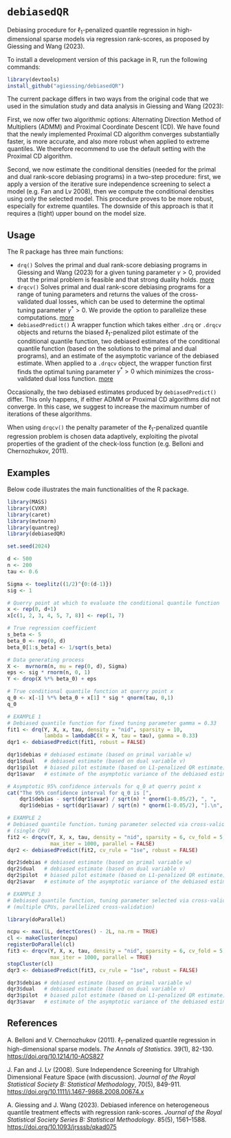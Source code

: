 # ``debiasedQR``

Debiasing procedure for $\ell_1$-penalized quantile regression in high-dimensional sparse models via regression rank-scores, as proposed by Giessing and Wang (2023).

To install a development version of this package in R, run the following commands:

```R
library(devtools)
install_github("agiessing/debiasedQR")
```
The current package differs in two ways from the original code that we used in the simulation study and data analysis in Giessing and Wang (2023):

First, we now offer two algorithmic options: Alternating Direction Method of Multipliers (ADMM) and Proximal Coordinate Descent (CD). We have found that the newly implemented Proximal CD algorithm converges substantially faster, is more accurate, and also more robust when applied to extreme quantiles. We therefore recommend to use the default setting with the Proximal CD algorithm.

Second, we now estimate the conditional densities (needed for the primal and dual rank-score debiasing programs) in a two-step procedure: first, we apply a version of the iterative sure independence screening to select a model (e.g. Fan and Lv 2008), then we compute the conditional densities using only the selected model. This procedure proves to be more robust, especially for extreme quantiles. The downside of this approach is that it requires a (tight) upper bound on the model size.

## Usage
The R package has three main functions: 

- ``drq()`` Solves the primal and dual rank-score debiasing programs in Giessing and Wang (2023) for a given tuning parameter $\gamma > 0$, provided that the primal problem is feasible and that strong duality holds. [more](https://github.com/agiessing/debiasedQR/blob/main/R/DebiasProg.R)
- ``drqcv()`` Solves primal and dual rank-score debiasing programs for a range of tuning parameters and returns the values of the cross-validated dual losses, which can be used to determine the optimal tuning parameter $\gamma^* > 0$. We provide the option to parallelize these computations. [more](https://github.com/agiessing/debiasedQR/blob/main/R/DebiasProgCV.R) 
- ``debiasedPredict()`` A wrapper function which takes either `.drq` or `.drqcv` objects and returns the biased $\ell_1$-penalized pilot estimate of the conditional quantile function, two debiased estimates of the conditional quantile function (based on the solutions to the primal and dual programs), and an estimate of the asymptotic variance of the debiased estimate. When applied to a `.drqcv` object, the wrapper function first finds the optimal tuning parameter $\gamma^* > 0$ which minimizes the cross-validated dual loss function. [more](https://github.com/agiessing/debiasedQR/blob/main/R/DebiasedPredict.R)

Occasionally, the two debiased estimates produced by `debiasedPredict()` differ. This only happens, if either ADMM or Proximal CD algorithms did not converge. In this case, we suggest to increase the maximum number of iterations of these algorithms.

When using `drqcv()` the penalty parameter of the $\ell_1$-penalized quantile regression problem is chosen data adaptively, exploiting the pivotal properties of the gradient of the check-loss function (e.g. Belloni and Chernozhukov, 2011).

## Examples
Below code illustrates the main functionalities of the R package.

```R
library(MASS)
library(CVXR)
library(caret)
library(mvtnorm)
library(quantreg)
library(debiasedQR)

set.seed(2024)

d <- 500
n <- 200
tau <- 0.6

Sigma <- toeplitz((1/2)^{0:(d-1)})
sig <- 1

# Querry point at which to evaluate the conditional quantile function
x <- rep(0, d+1)
x[c(1, 2, 3, 4, 5, 7, 8)] <- rep(1, 7)

# True regression coefficient
s_beta <- 5
beta_0 <- rep(0, d)
beta_0[1:s_beta] <- 1/sqrt(s_beta)

# Data generating process
X <-  mvrnorm(n, mu = rep(0, d), Sigma)
eps <- sig * rnorm(n, 0, 1)
Y <- drop(X %*% beta_0) + eps

# True conditional quantile function at querry point x
q_0 <- x[-1] %*% beta_0 + x[1] * sig * qnorm(tau, 0,1)
q_0

# EXAMPLE 1
# Debiased quantile function for fixed tuning parameter gamma = 0.33
fit1 <- drq(Y, X, x, tau, density = "nid", sparsity = 10,
            lambda = lambdaBC(X = X, tau = tau), gamma = 0.33)
dqr1 <- debiasedPredict(fit1, robust = FALSE)

dqr1$debias # debiased estimate (based on primal variable w)
dqr1$dual   # debiased estimate (based on dual variable v)
dqr1$pilot  # biased pilot estimate (based on L1-penalized QR estimate)
dqr1$avar   # estimate of the asymptotic variance of the debiased estimate

# Asymptotic 95% confidence intervals for q_0 at querry point x
cat("The 95% confidence interval for q_0 is [",
    dqr1$debias - sqrt(dqr1$avar) / sqrt(n) * qnorm(1-0.05/2), ", ",
    dqr1$debias + sqrt(dqr1$avar) / sqrt(n) * qnorm(1-0.05/2), "].\n", sep = "")

# EXAMPLE 2
# Debiased quantile function，tuning parameter selected via cross-validation
# (single CPU)
fit2 <- drqcv(Y, X, x, tau, density = "nid", sparsity = 6, cv_fold = 5,
              max_iter = 1000, parallel = FALSE)
dqr2 <- debiasedPredict(fit2, cv_rule = "1se", robust = FALSE)

dqr2$debias # debiased estimate (based on primal variable w)
dqr2$dual   # debiased estimate (based on dual variable v)
dqr2$pilot  # biased pilot estimate (based on L1-penalized QR estimate)
dqr2$avar   # estimate of the asymptotic variance of the debiased estimate

# EXAMPLE 3
# Debiased quantile function, tuning parameter selected via cross-validation
# (multiple CPUs, parallelized cross-validation)

library(doParallel)

ncpu <- max(1L, detectCores() - 2L, na.rm = TRUE)
cl <- makeCluster(ncpu)
registerDoParallel(cl)
fit3 <- drqcv(Y, X, x, tau, density = "nid", sparsity = 6, cv_fold = 5,
              max_iter = 1000, parallel = TRUE)
stopCluster(cl)
dqr3 <- debiasedPredict(fit3, cv_rule = "1se", robust = FALSE)

dqr3$debias # debiased estimate (based on primal variable w)
dqr3$dual   # debiased estimate (based on dual variable v)
dqr3$pilot  # biased pilot estimate (based on L1-penalized QR estimate)
dqr3$avar   # estimate of the asymptotic variance of the debiased estimate
```

References
--------
</a> A. Belloni and V. Chernozhukov (2011). $\ell_1$-penalized quantile regression in high-dimensional sparse models. *The Annals of Statistics*. 39(1), 82-130. https://doi.org/10.1214/10-AOS827

</a> J. Fan and J. Lv (2008). Sure Independence Screening for Ultrahigh Dimensional Feature Space (with discussion). *Journal of the Royal Statistical Society B: Statistical Methodology*, 70(5), 849-911. https://doi.org/10.1111/j.1467-9868.2008.00674.x

</a> A. Giessing and J. Wang (2023). Debiased inference on heterogeneous quantile treatment effects with regression rank-scores. *Journal of the Royal Statistical Society Series B: Statistical Methodology*. 85(5), 1561–1588. https://doi.org/10.1093/jrsssb/qkad075



